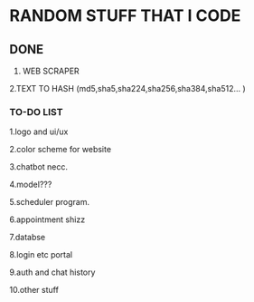 # RANDOM STUFF THAT I CODE

## DONE

1. WEB SCRAPER

2.TEXT TO HASH (md5,sha5,sha224,sha256,sha384,sha512... )

### TO-DO LIST
1.logo and ui/ux

2.color scheme for website

3.chatbot necc.

4.model???

5.scheduler program.

6.appointment shizz

7.databse

8.login etc portal 

9.auth and chat  history

10.other stuff
